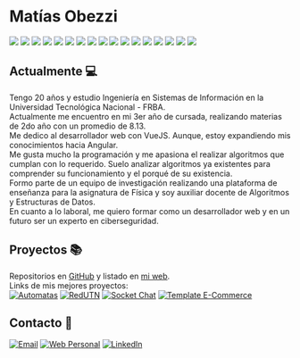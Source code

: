 # Matías Obezzi

<p>
    <img src="https://img.shields.io/badge/-C++-00599C?style=flat-square&logo=c%2B%2B&logoColor=white">
    <img src="https://img.shields.io/badge/-Python-3776AB?style=flat-square&logo=python&logoColor=white">
    <img src="https://img.shields.io/badge/-HTML-E34F26?style=flat-square&logo=html5&logoColor=white">
    <img src="https://img.shields.io/badge/-VueJS-41B883?style=flat-square&logo=vue.js&logoColor=white">
    <img src="https://img.shields.io/badge/-Angular-DD0031?style=flat-square&logo=Angular&logoColor=white">
    <img src="https://img.shields.io/badge/-ReactJS-61DBFB?style=flat-square&logo=React&logoColor=white">
    <img src="https://img.shields.io/badge/-NodeJS-339933?style=flat-square&logo=node.js&logoColor=white">
    <img src="https://img.shields.io/badge/-JavaScript-F7DF1E?style=flat-square&logo=JavaScript&logoColor=white">
    <img src="https://img.shields.io/badge/-jQuery-0769AD?style=flat-square&logo=jQuery&logoColor=white">
    <img src="https://img.shields.io/badge/-Spring-6DB33F?style=flat-square&logo=spring&logoColor=white">
    <img src="https://img.shields.io/badge/-CSS-1572B6?style=flat-square&logo=css3&logoColor=white">
    <img src="https://img.shields.io/badge/-Meteor-DE4F4F?style=flat-square&logo=Meteor&logoColor=white">
    <img src="https://img.shields.io/badge/-Firebase-FFCA28?style=flat-square&logo=firebase&logoColor=white">
    <img src="https://img.shields.io/badge/-Adobe_Photoshop-31A8FF?style=flat-square&logo=Adobe-Photoshop&logoColor=white">
    <img src="https://img.shields.io/badge/-Adobe_Illustrator-FF9A00?style=flat-square&logo=Adobe-Illustrator&logoColor=white">
    <img src="https://img.shields.io/badge/-Bootstrap-563D7C?style=flat-square&logo=bootstrap&logoColor=white">
    <img src="https://img.shields.io/badge/-GitHub-181717?style=flat-square&logo=GitHub&logoColor=white">
</p>

## Actualmente 💻
Tengo 20 años y estudio Ingeniería en Sistemas de Información en la Universidad Tecnológica Nacional - FRBA.  
Actualmente me encuentro en mi 3er año de cursada, realizando materias de 2do año con un promedio de 8.13.  
Me dedico al desarrollador web con VueJS. Aunque, estoy expandiendo mis conocimientos hacia Angular.  
Me gusta mucho la programación y me apasiona el realizar algoritmos que cumplan con lo requerido. Suelo analizar algoritmos ya existentes para comprender su funcionamiento y el porqué de su existencia.  
Formo parte de un equipo de investigación realizando una plataforma de enseñanza para la asignatura de Física y soy auxiliar docente de Algoritmos y Estructuras de Datos.  
En cuanto a lo laboral, me quiero formar como un desarrollador web y en un futuro ser un experto en ciberseguridad.  

## Proyectos 📚
Repositorios en [GitHub](https://github.com/Matias-Obezzi?tab=repositories) y listado en [mi web](https://matias-obezzi.github.io/#proyectos).  
Links de mis mejores proyectos:  
[![Automatas](https://img.shields.io/badge/Automatas-8e2de2?&style=for-the-badge)](https://automatas-mo.web.app)
[![RedUTN](https://img.shields.io/badge/RedUTN-6C000A?&style=for-the-badge)](https://redutn-mo.web.app)
[![Socket Chat](https://img.shields.io/badge/Socket_Chat-black?&style=for-the-badge)](https://mo-socket-chat.herokuapp.com)
[![Template E-Commerce](https://img.shields.io/badge/Template_ECommerce-3C3E96?&style=for-the-badge)](https://ludetex-mo.web.app)

## Contacto 📱
[![Email](https://img.shields.io/badge/email-00FF00?&style=for-the-badge)](mailto:matiasobezzi@gmail.com)
[![Web Personal](https://img.shields.io/badge/web_personal-red?&style=for-the-badge)](https://matias-obezzi.github.io)
[![LinkedIn](https://img.shields.io/badge/linkedin-0077B5.svg?&style=for-the-badge&logo=linkedin&logoColor=white)](https://www.linkedin.com/in/matias-obezzi)